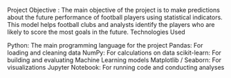 
Project Objective :
The main objective of the project is to make predictions about the future performance of football players using statistical indicators. 
This model helps football clubs and analysts identify the players who are likely to score the most goals in the future.
Technologies Used

Python: The main programming language for the project
Pandas: For loading and cleaning data
NumPy: For calculations on data
scikit-learn: For building and evaluating Machine Learning models
Matplotlib / Seaborn: For visualizations
Jupyter Notebook: For running code and conducting analyses
